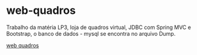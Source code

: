 # web-quadros

Trabalho da matéria LP3, loja de quadros virtual, JDBC com Spring MVC e Bootstrap, o banco de dados - mysql se encontra no arquivo Dump.

[web quadros](https://github.com/RogerioHorauti/web-quadros/blob/master/web-quadros.png)
